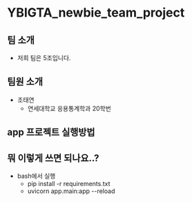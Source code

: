 # YBIGTA_newbie_team_project

## 팀 소개
 - 저희 팀은 5조입니다.

## 팀원 소개
 - 조태연
    - 연세대학교 응용통계학과 20학번

## app 프로젝트 실행방법

## 뭐 이렇게 쓰면 되나요..?
 - bash에서 실행
    - pip install -r requirements.txt
    - uvicorn app.main:app --reload